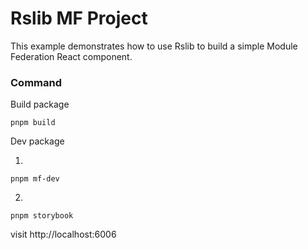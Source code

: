 # Rslib MF Project

This example demonstrates how to use Rslib to build a simple Module Federation React component.

### Command

Build package

```
pnpm build
```

Dev package

1. 

```
pnpm mf-dev
```

2.

```
pnpm storybook
```

visit http://localhost:6006
